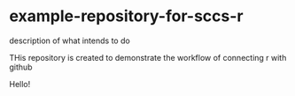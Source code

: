 # example-repository-for-sccs-r
description of what intends to do

THis repository is created to demonstrate the workflow of connecting r with github

Hello!